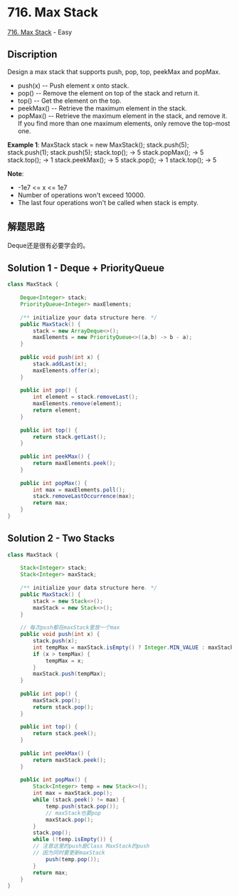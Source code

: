 # 716. Max Stack

[716. Max Stack](https://leetcode.com/problems/max-stack/) - Easy

## Discription
Design a max stack that supports push, pop, top, peekMax and popMax.

+ push(x) -- Push element x onto stack.
+ pop() -- Remove the element on top of the stack and return it.
+ top() -- Get the element on the top.
+ peekMax() -- Retrieve the maximum element in the stack.
+ popMax() -- Retrieve the maximum element in the stack, and remove it. If you find more than one maximum elements, only remove the top-most one.

**Example 1**:
    MaxStack stack = new MaxStack();
    stack.push(5); 
    stack.push(1);
    stack.push(5);
    stack.top(); -> 5
    stack.popMax(); -> 5
    stack.top(); -> 1
    stack.peekMax(); -> 5
    stack.pop(); -> 1
    stack.top(); -> 5
    
**Note**:
+ -1e7 <= x <= 1e7
+ Number of operations won't exceed 10000.
+ The last four operations won't be called when stack is empty.

## 解题思路
Deque还是很有必要学会的。
    
## Solution 1 - Deque + PriorityQueue

```java
class MaxStack {
    
    Deque<Integer> stack;
    PriorityQueue<Integer> maxElements;
    
    /** initialize your data structure here. */
    public MaxStack() {
        stack = new ArrayDeque<>();
        maxElements = new PriorityQueue<>((a,b) -> b - a);
    }
    
    public void push(int x) {
        stack.addLast(x);
        maxElements.offer(x);
    }
    
    public int pop() {
        int element = stack.removeLast();
        maxElements.remove(element);
        return element;
    }
    
    public int top() {
        return stack.getLast();
    }
    
    public int peekMax() {
        return maxElements.peek();
    }
    
    public int popMax() {
        int max = maxElements.poll();
        stack.removeLastOccurrence(max);
        return max;
    }
}
```

## Solution 2 - Two Stacks

```java
class MaxStack {
    
    Stack<Integer> stack;
    Stack<Integer> maxStack;
    
    /** initialize your data structure here. */
    public MaxStack() {
        stack = new Stack<>();
        maxStack = new Stack<>();
    }
    
    // 每次push都在maxStack里放一个max
    public void push(int x) {
        stack.push(x);
        int tempMax = maxStack.isEmpty() ? Integer.MIN_VALUE : maxStack.peek();
        if (x > tempMax) {
            tempMax = x;
        }
        maxStack.push(tempMax);
    }
    
    public int pop() {
        maxStack.pop();
        return stack.pop();
    }
    
    public int top() {
        return stack.peek();
    }
    
    public int peekMax() {
        return maxStack.peek();
    }
    
    public int popMax() {
        Stack<Integer> temp = new Stack<>();
        int max = maxStack.pop();
        while (stack.peek() != max) {
            temp.push(stack.pop());
            // maxStack也要pop
            maxStack.pop();
        }
        stack.pop();
        while (!temp.isEmpty()) {
        // 注意这里的push是Class MaxStack的push
        // 因为同时要更新maxStack
            push(temp.pop());
        }
        return max;
    }
}
```
